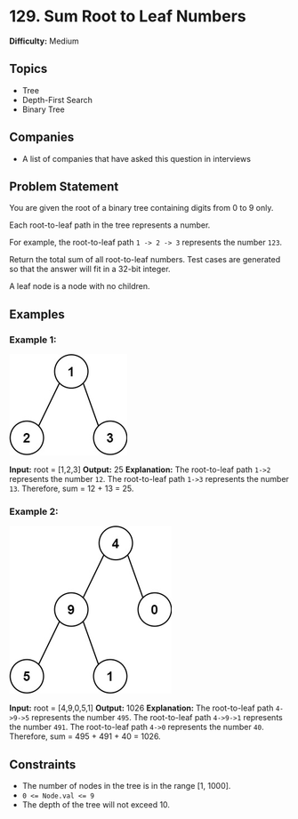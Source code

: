 # 129. Sum Root to Leaf Numbers

**Difficulty:** Medium

## Topics

- Tree
- Depth-First Search
- Binary Tree

## Companies

- A list of companies that have asked this question in interviews

## Problem Statement

You are given the root of a binary tree containing digits from 0 to 9 only.

Each root-to-leaf path in the tree represents a number.

For example, the root-to-leaf path `1 -> 2 -> 3` represents the number `123`.

Return the total sum of all root-to-leaf numbers. Test cases are generated so that the answer will fit in a 32-bit integer.

A leaf node is a node with no children.

## Examples

### Example 1:

![Example 1](assets/num1tree.jpg)

**Input:** root = [1,2,3]
**Output:** 25
**Explanation:**
The root-to-leaf path `1->2` represents the number `12`.
The root-to-leaf path `1->3` represents the number `13`.
Therefore, sum = 12 + 13 = 25.

### Example 2:

![Example 2](assets/num2tree.jpg)

**Input:** root = [4,9,0,5,1]
**Output:** 1026
**Explanation:**
The root-to-leaf path `4->9->5` represents the number `495`.
The root-to-leaf path `4->9->1` represents the number `491`.
The root-to-leaf path `4->0` represents the number `40`.
Therefore, sum = 495 + 491 + 40 = 1026.

## Constraints

- The number of nodes in the tree is in the range [1, 1000].
- `0 <= Node.val <= 9`
- The depth of the tree will not exceed 10.

